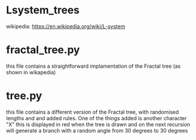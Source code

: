 # Lsystem_trees
wikipedia: https://en.wikipedia.org/wiki/L-system

# fractal_tree.py
this file contains a straightforward implamentation of the Fractal tree (as shown in wikapedia)

# tree.py
this file contains a different version of the Fractal tree, with randomised lengths and and added rules.
One of the things added is another character "X" this is displayed in red when the tree is drawn and on the next recursion will generate a branch with a random angle from 30 degrees to 30 degrees
